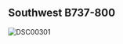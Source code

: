 Southwest B737-800
---------

![DSC00301](https://user-images.githubusercontent.com/40802485/222293250-c3ec0d40-35d4-4b0a-992c-d54a5d5b9635.JPG)

